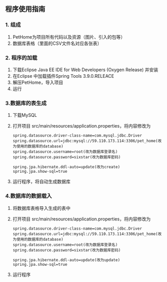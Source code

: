 ## 程序使用指南

### 1. 组成

1. PetHome为项目所有代码以及资源（图片、引入的包等）
2. 数据库表格（里面的CSV文件名对应各张表）

### 2. 程序的加载

1. 下载Eclipse Java EE IDE for Web Developers (Oxygen Release) 并安装
2. 在Eclipse 中加载插件Spring Tools 3.9.0.RELEACE
3. 解压PetHome，导入项目
4. 运行

### 3.数据库的表生成

1. 下载MySQL

2. 打开项目 src/main/resources/application.properties，将内容修改为

   ```properties
   spring.datasource.driver-class-name=com.mysql.jdbc.Driver
   spring.datasource.url=jdbc:mysql://59.110.173.114:3306/pet_home(改为使用的数据库的database)
   spring.datasource.username=root(改为数据库登录名)
   spring.datasource.password=sixstar(改为数据库密码)

   spring.jpa.hibernate.ddl-auto=update(改为create)
   spring.jpa.show-sql=true
   ```

3. 运行程序，将自动生成数据库

### 4.数据库的数据载入

1. 将数据库表格导入生成的表中

2. 打开项目 src/main/resources/application.properties，将内容修改为

   ```properties
   spring.datasource.driver-class-name=com.mysql.jdbc.Driver
   spring.datasource.url=jdbc:mysql://59.110.173.114:3306/pet_home(改为使用的数据库的database)
   spring.datasource.username=root(改为数据库登录名)
   spring.datasource.password=sixstar(改为数据库密码)

   spring.jpa.hibernate.ddl-auto=update(改为update)
   spring.jpa.show-sql=true
   ```

3. 运行程序